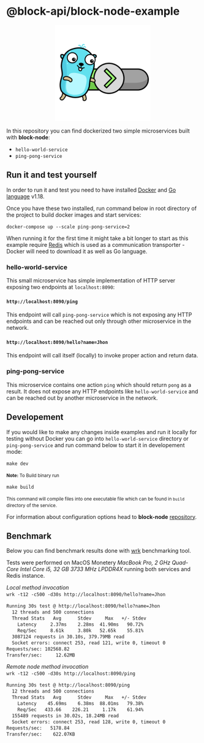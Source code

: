 # @block-api/block-node-example

<p align="center" width="100%">
<img src="./docs/images/golang-gopher.png" width="250" alt="golang gopher"/>
</p>

In this repository you can find dockerized two simple microservices built with **block-node**:

- `hello-world-service`
- `ping-pong-service`

## Run it and test yourself

In order to run it and test you need to have installed [Docker](https://www.docker.com/) and [Go language](https://go.dev/) v1.18.

Once you have these two installed, run command below in root directory of the project to build docker images and start services:

```shell
docker-compose up --scale ping-pong-service=2
```

When running it for the first time it might take a bit longer to start as this example require [Redis](https://redis.io/) which is used as a communication transporter - Docker will need to download it as well as Go language.

### hello-world-service

This small microservice has simple implementation of HTTP server exposing two endpoints at `localhost:8090`:

#### `http://localhost:8090/ping`

This endpoint will call `ping-pong-service` which is not exposing any HTTP endpoints and can be reached out only through other microservice in the network.

#### `http://localhost:8090/hello?name=Jhon`

This endpoint will call itself (locally) to invoke proper action and return data.

### ping-pong-service

This microservice contains one action `ping` which should return `pong` as a result. It does not expose any HTTP endpoints like `hello-world-service` and can be reached out by another microservice in the network.

## Developement

If you would like to make any changes inside examples and run it locally for testing without Docker you can go into `hello-world-service` directory or `ping-pong-service` and run command below to start it in developement mode:

```shell
make dev
```

<small>**Note:** To Build binary run</small>

```shell
make build
```

<small>This command will compile files into one executable file which can be found in `build` directory of the service.</small>

For information about configuration options head to **block-node** [repository](https://github.com/block-api/block-node).

## Benchmark
Below you can find benchmark results done with [wrk](https://github.com/wg/wrk) benchmarking tool.

Tests were performed on MacOS Monetery *MacBook Pro, 2 GHz Quad-Core Intel Core i5, 32 GB 3733 MHz LPDDR4X* 
running both services and Redis instance.

*Local method invocation*<br>
`wrk -t12 -c500 -d30s http://localhost:8090/hello?name=Jhon`

```text
Running 30s test @ http://localhost:8090/hello?name=Jhon
  12 threads and 500 connections
  Thread Stats   Avg      Stdev     Max   +/- Stdev
    Latency     2.37ms    2.28ms  41.90ms   90.72%
    Req/Sec     8.61k     3.80k   52.65k    55.81%
  3087124 requests in 30.10s, 379.79MB read
  Socket errors: connect 253, read 121, write 0, timeout 0
Requests/sec: 102568.82
Transfer/sec:     12.62MB
```

*Remote node method invocation*<br>
`wrk -t12 -c500 -d30s http://localhost:8090/ping`

```text
Running 30s test @ http://localhost:8090/ping
  12 threads and 500 connections
  Thread Stats   Avg      Stdev     Max   +/- Stdev
    Latency    45.69ms    6.38ms  88.01ms   79.38%
    Req/Sec   433.66    226.21     1.17k    61.94%
  155489 requests in 30.02s, 18.24MB read
  Socket errors: connect 253, read 128, write 0, timeout 0
Requests/sec:   5178.84
Transfer/sec:    622.07KB
```
